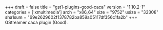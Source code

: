 +++
draft = false
title = "gst1-plugins-good-caca"
version = "1.10.2-1"
categories = ['xmultimedia']
arch = "x86_64"
size = "9752"
usize = "32308"
sha1sum = "69e2629602f1378782ba859a05117df356c1fa2b"
+++
GStreamer caca plugin (Good).